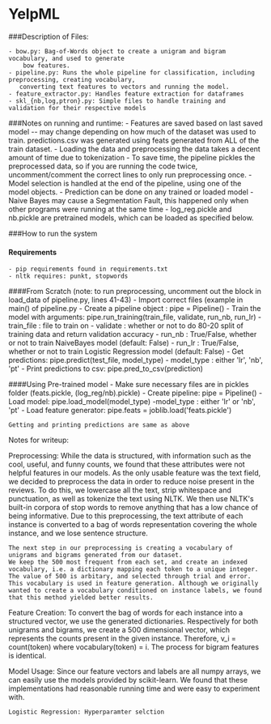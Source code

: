 # YelpML

###Description of Files:

    - bow.py: Bag-of-Words object to create a unigram and bigram vocabulary, and used to generate
        bow features.
    - pipeline.py: Runs the whole pipeline for classification, including preprocessing, creating vocabulary,
       converting text features to vectors and running the model.
    - feature_extractor.py: Handles feature extraction for dataframes
    - skl_{nb,log,ptron}.py: Simple files to handle training and validation for their respective models
    
    
###Notes on running and runtime:
    - Features are saved based on last saved model -- may change depending on how much of the dataset was
       used to train. predictions.csv was generated using feats generated from ALL of the train dataset.
    - Loading the data and preprocessing the data takes a decent amount of time due to tokenization
    - To save time, the pipeline pickles the preprocessed data, so if you are running the code twice,
       uncomment/comment the correct lines to only run preprocessing once.
    - Model selection is handled at the end of the pipeline, using one of the model objects.
    - Prediction can be done on any trained or loaded model
    - Naive Bayes may cause a Segmentation Fault, this happened only when other programs were running at the same time
    - log_reg.pickle and nb.pickle are pretrained models, which can be loaded as specified below. 
    

###How to run the system

#### Requirements
    - pip requirements found in requirements.txt
    - nltk requires: punkt, stopwords

####From Scratch (note: to run preprocessing, uncomment out the block in load_data of pipeline.py, lines 41-43)
    - Import correct files (example in main() of pipeline.py
    - Create a pipeline object : pipe = Pipeline()
    - Train the model with arguments: pipe.run_training(train_file, validate, run_nb, run_lr)
        - train_file : file to train on
        - validate   : whether or not to do 80-20 split of training data and return validation accuracy
        - run_nb     : True/False, whether or not to train NaiveBayes model (default: False)
        - run_lr     : True/False, whether or not to train Logistic Regression model (default: False)
    - Get predictions: pipe.predict(test_file, model_type)
        - model_type : either 'lr', 'nb', 'pt'
    - Print predictions to csv: pipe.pred_to_csv(prediction)
    
    
####Using Pre-trained model
    - Make sure necessary files are in pickles folder (feats.pickle, (log_reg/nb).pickle)
    - Create pipeline: pipe = Pipeline()
    - Load model: pipe.load_model(model_type)
        -model_type : either 'lr' or 'nb', 'pt'
    - Load feature generator: pipe.feats = joblib.load('feats.pickle')
    
    Getting and printing predictions are same as above
    
    
    
    
    
Notes for writeup:

Preprocessing:
    While the data is structured, with information such as the cool, useful, and funny counts, we found that these
    attributes were not helpful features in our models. As the only usable feature was the text field, we decided to preprocess 
    the data in order to reduce noise present in the reviews. To do this, we lowercase all the text, strip whitespace and 
    punctuation, as well as tokenize the text using NLTK. We then use NLTK's built-in corpora of stop words to remove anything
    that has a low chance of being informative. Due to this preprocessing, the text attribute of each instance is converted 
    to a bag of words representation covering the whole instance, and we lose sentence structure. 
    
    The next step in our preprocessing is creating a vocabulary of unigrams and bigrams generated from our dataset. 
    We keep the 500 most frequent from each set, and create an indexed vocabulary, i.e. a dictionary mapping each token to a unique integer. 
    The value of 500 is arbitary, and selected through trial and error.
    This vocabulary is used in feature generation. Although we originally wanted to create a vocabulary conditioned on instance labels, we found that this method yielded better results.
    
Feature Creation:
    To convert the bag of words for each instance into a structured vector, we use the generated dictionaries. Respectively for both unigrams and bigrams,
    we create a 500 dimensional vector, which represents the counts present in the given instance.
    Therefore, v_i = count(token) where vocabulary(token) = i.
    The process for bigram features is identical. 
    
Model Usage:
    Since our feature vectors and labels are all numpy arrays, we can easily use the models provided by scikit-learn. 
    We found that these implementations had reasonable running time and were easy to experiment with. 
    
    Logistic Regression: Hyperparamter selction